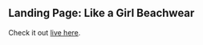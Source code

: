 ## Landing Page: Like a Girl Beachwear

Check it out [live here](https://bbringel.github.io/ecommerce/).



